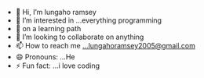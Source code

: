 - 👋 Hi, I’m lungaho ramsey
- 👀 I’m interested in ...everything programming
- 🌱 on a learning path
- 💞️ I’m looking to collaborate on anything
- 📫 How to reach me ...lungahoramsey2005@gmail.com
- 😄 Pronouns: ...He
- ⚡ Fun fact: ...i love coding

<!---
kingzeyram/kingzeyram is a ✨ special ✨ repository because its `README.md` (this file) appears on your GitHub profile.
You can click the Preview link to take a look at your changes.
--->
